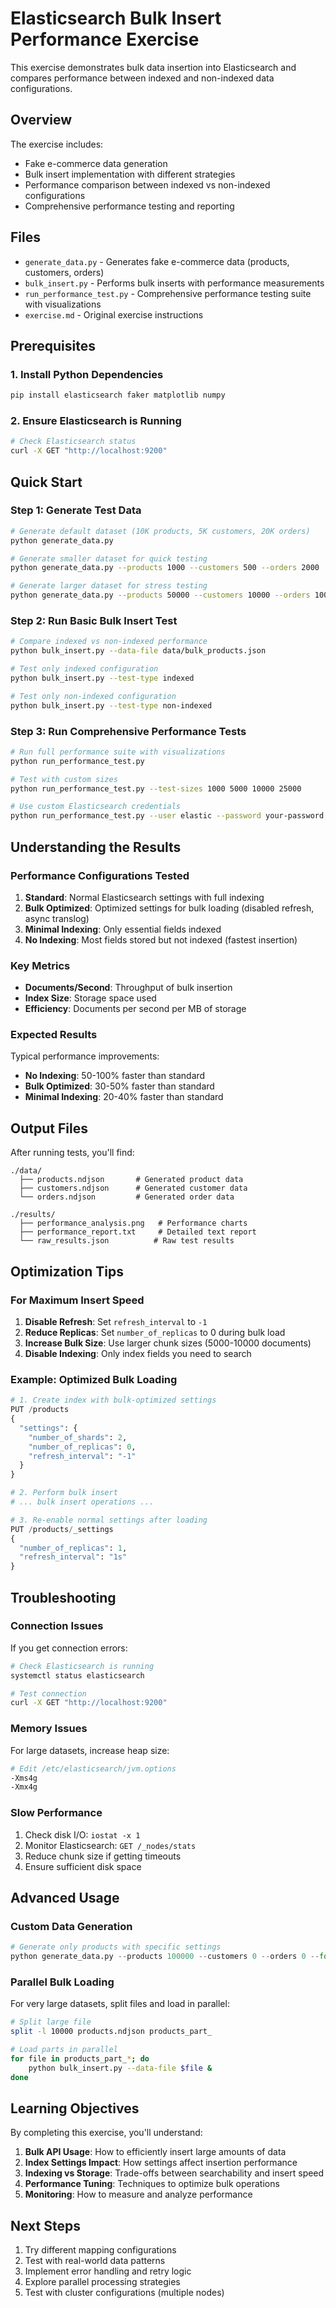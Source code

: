 # Elasticsearch Bulk Insert Performance Exercise

This exercise demonstrates bulk data insertion into Elasticsearch and compares performance between indexed and non-indexed data configurations.

## Overview

The exercise includes:
- Fake e-commerce data generation
- Bulk insert implementation with different strategies
- Performance comparison between indexed vs non-indexed configurations
- Comprehensive performance testing and reporting

## Files

- `generate_data.py` - Generates fake e-commerce data (products, customers, orders)
- `bulk_insert.py` - Performs bulk inserts with performance measurements
- `run_performance_test.py` - Comprehensive performance testing suite with visualizations
- `exercise.md` - Original exercise instructions

## Prerequisites

### 1. Install Python Dependencies

```bash
pip install elasticsearch faker matplotlib numpy
```

### 2. Ensure Elasticsearch is Running

```bash
# Check Elasticsearch status
curl -X GET "http://localhost:9200"
```

## Quick Start

### Step 1: Generate Test Data

```bash
# Generate default dataset (10K products, 5K customers, 20K orders)
python generate_data.py

# Generate smaller dataset for quick testing
python generate_data.py --products 1000 --customers 500 --orders 2000

# Generate larger dataset for stress testing
python generate_data.py --products 50000 --customers 10000 --orders 100000
```

### Step 2: Run Basic Bulk Insert Test

```bash
# Compare indexed vs non-indexed performance
python bulk_insert.py --data-file data/bulk_products.json

# Test only indexed configuration
python bulk_insert.py --test-type indexed

# Test only non-indexed configuration
python bulk_insert.py --test-type non-indexed
```

### Step 3: Run Comprehensive Performance Tests

```bash
# Run full performance suite with visualizations
python run_performance_test.py

# Test with custom sizes
python run_performance_test.py --test-sizes 1000 5000 10000 25000

# Use custom Elasticsearch credentials
python run_performance_test.py --user elastic --password your-password
```

## Understanding the Results

### Performance Configurations Tested

1. **Standard**: Normal Elasticsearch settings with full indexing
2. **Bulk Optimized**: Optimized settings for bulk loading (disabled refresh, async translog)
3. **Minimal Indexing**: Only essential fields indexed
4. **No Indexing**: Most fields stored but not indexed (fastest insertion)

### Key Metrics

- **Documents/Second**: Throughput of bulk insertion
- **Index Size**: Storage space used
- **Efficiency**: Documents per second per MB of storage

### Expected Results

Typical performance improvements:
- **No Indexing**: 50-100% faster than standard
- **Bulk Optimized**: 30-50% faster than standard
- **Minimal Indexing**: 20-40% faster than standard

## Output Files

After running tests, you'll find:

```
./data/
  ├── products.ndjson       # Generated product data
  ├── customers.ndjson      # Generated customer data
  └── orders.ndjson         # Generated order data

./results/
  ├── performance_analysis.png   # Performance charts
  ├── performance_report.txt     # Detailed text report
  └── raw_results.json          # Raw test results
```

## Optimization Tips

### For Maximum Insert Speed

1. **Disable Refresh**: Set `refresh_interval` to `-1`
2. **Reduce Replicas**: Set `number_of_replicas` to 0 during bulk load
3. **Increase Bulk Size**: Use larger chunk sizes (5000-10000 documents)
4. **Disable Indexing**: Only index fields you need to search

### Example: Optimized Bulk Loading

```python
# 1. Create index with bulk-optimized settings
PUT /products
{
  "settings": {
    "number_of_shards": 2,
    "number_of_replicas": 0,
    "refresh_interval": "-1"
  }
}

# 2. Perform bulk insert
# ... bulk insert operations ...

# 3. Re-enable normal settings after loading
PUT /products/_settings
{
  "number_of_replicas": 1,
  "refresh_interval": "1s"
}
```

## Troubleshooting

### Connection Issues

If you get connection errors:
```bash
# Check Elasticsearch is running
systemctl status elasticsearch

# Test connection
curl -X GET "http://localhost:9200"
```

### Memory Issues

For large datasets, increase heap size:
```bash
# Edit /etc/elasticsearch/jvm.options
-Xms4g
-Xmx4g
```

### Slow Performance

1. Check disk I/O: `iostat -x 1`
2. Monitor Elasticsearch: `GET /_nodes/stats`
3. Reduce chunk size if getting timeouts
4. Ensure sufficient disk space

## Advanced Usage

### Custom Data Generation

```python
# Generate only products with specific settings
python generate_data.py --products 100000 --customers 0 --orders 0 --format ndjson
```

### Parallel Bulk Loading

For very large datasets, split files and load in parallel:

```bash
# Split large file
split -l 10000 products.ndjson products_part_

# Load parts in parallel
for file in products_part_*; do
    python bulk_insert.py --data-file $file &
done
```

## Learning Objectives

By completing this exercise, you'll understand:

1. **Bulk API Usage**: How to efficiently insert large amounts of data
2. **Index Settings Impact**: How settings affect insertion performance
3. **Indexing vs Storage**: Trade-offs between searchability and insert speed
4. **Performance Tuning**: Techniques to optimize bulk operations
5. **Monitoring**: How to measure and analyze performance

## Next Steps

1. Try different mapping configurations
2. Test with real-world data patterns
3. Implement error handling and retry logic
4. Explore parallel processing strategies
5. Test with cluster configurations (multiple nodes)
